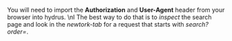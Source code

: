 You will need to import the **Authorization** and **User-Agent** header from your browser into hydrus. \nl
The best way to do that is to *inspect* the search page and look in the *newtork-tab* for a request that starts with *search?order=*.
